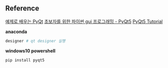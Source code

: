 ## Reference

[예제로 배우는 PyQt](https://www.opentutorials.org/module/544)
[초보자를 위한 파이썬 gui 프로그래밍 - PyQt5](https://wikidocs.net/book/2944)
[PyQt5 Tutorial](http://codetorial.net/pyqt5/index.html)


**anaconda**

```python
designer # qt designer 실행
```



**windows10 powershell**

```powershell
pip install pyqt5
```

